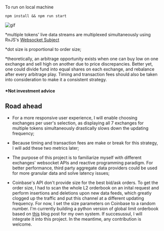 To run on local machine
```
npm install && npm run start
```
![gif](https://github.com/dabaojian1992/cross-exchange-arbitrage-visualizer/blob/master/new_gif.gif)

*multiple tokens' live data streams are multiplexed simultaneously using RxJS's [Websocket Subject](https://rxjs-dev.firebaseapp.com/api/webSocket/webSocket)

*dot size is proportional to order size;

*theoretically, an arbitrage opportunity exists when one can buy low on one exchange and sell high on another due to price discrepancies. Better yet, one could divide fund into equal shares on each exchange, and rebalance after every arbitrage play. Timing and transaction fees should also be taken into consideration to make it a consistent strategy. 

#### *Not investment advice


## Road ahead

* For a more responsive user experience, I will enable choosing exchanges per user's selection, as displaying all 7 exchanges for multiple tokens simultaneously drastically slows down the updating frequency;

* Because timing and transaction fees are make or break for this strategy, I will add these two metrics later;

* The purpose of this project is to familiarize myself with different exchanges' websocket APIs and reactive programming paradigm. For better performance, third party aggregate data providers could be used for more granular data and solve latency issues;

* Coinbase's API don't provide size for the best bid/ask orders. To get the order size, I had to scan the whole L2 orderbook on an inital request and perform insertions and deletions upon new data feeds, which greatly clogged up the traffic and put this channel at a different updating frequency. For now, I set the size parameters on Coinbase to a random number. I'm currently building a python version of global limit orderbook based on [this](https://web.archive.org/web/20110219163448/http://howtohft.wordpress.com/2011/02/15/how-to-build-a-fast-limit-order-book/) blog post for my own system. If succesussul, I will integrate it into this project. In the meantime, any contribution is welcome. 


